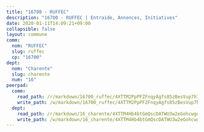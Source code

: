 ```yaml
---
title: "16700 - RUFFEC"
description: "16700 - RUFFEC | Entraide, Annonces, Initiatives"
date: 2020-01-11T14:09:21+09:00
collapsible: false
layout: commune
comm:
  nom: "RUFFEC"
  slug: ruffec
  cp: "16700"
dept:
  nom: "Charente"
  slug: charente
  num: "16"
peerpad:
  comm:
    read_path: /r/markdown/16700_ruffec/4XTTM2PpPFZFnqyAgfs85zBesVup7h7VBug7sdrNmfjawuHBP
    write_path: /w/markdown/16700_ruffec/4XTTM2PpPFZFnqyAgfs85zBesVup7h7VBug7sdrNmfjawuHBP-K3TgV1MUdY5WhVHuroUUhYGX4aq9eP5qiYYaZnHHcrqYBzQ1Tch7jvn7qDm27MYAE17p7SmDMT1hZUkUkaMx9hT8sewnAmfsdRjQ1sTV5xXGcwsp8BnN3U1Fv77MjUpdCH7WbReR
  dept:
    read_path: /r/markdown/16_charente/4XTTM4Hb4btGmQscDATWU3w2eGohcwgqasCDtGWVahJnAEsq8
    write_path: /w/markdown/16_charente/4XTTM4Hb4btGmQscDATWU3w2eGohcwgqasCDtGWVahJnAEsq8-K3TgU9zhAjxEMbYrSr9VB24idAgS7xBryN3TjEsJmsrToRfRc8PWUu9zDXmtMXWLR7TNqZhAPJFsnJ4QbuWpLJvHpyW2q8LZxtsaakTfiMdj4HFsc11ZXzpn4aT8zYKZzSLwV1CA
---
```


